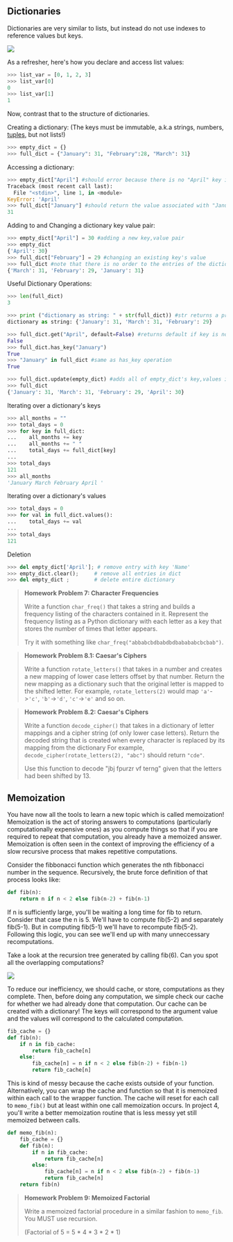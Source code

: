 ## Dictionaries 
Dictionaries are very similar to lists, but instead do not use indexes to reference values but keys. 

![](http://beautyjoy.github.io/bjc-r/img/python/dictionaries_vs_lists.jpg)

As a refresher, here's how you declare and access list values:

```python
>>> list_var = [0, 1, 2, 3]
>>> list_var[0]
0
>>> list_var[1]
1
```
Now, contrast that to the structure of dictionaries.

Creating a dictionary: (The keys must be immutable, a.k.a strings, numbers, [tuples](https://docs.python.org/2/tutorial/datastructures.html#tuples-and-sequences), but not lists!)

```python
>>> empty_dict = {}
>>> full_dict = {"January": 31, "February":28, "March": 31}
```

Accessing a dictionary:

```python
>>> empty_dict["April"] #should error because there is no "April" key in this dictionary 
Traceback (most recent call last):
  File "<stdin>", line 1, in <module>
KeyError: 'April'
>>> full_dict["January"] #should return the value associated with "January" key
31
```

Adding to and Changing a dictionary key value pair:

```python
>>> empty_dict["April"] = 30 #adding a new key,value pair
>>> empty_dict
{'April': 30}
>>> full_dict["February"] = 29 #changing an existing key's value
>>> full_dict #note that there is no order to the entries of the dictionary
{'March': 31, 'February': 29, 'January': 31}

```

Useful Dictionary Operations:

```python
>>> len(full_dict)
3
```

```python
>>> print ("dictionary as string: " + str(full_dict)) #str returns a printable string representation
dictionary as string: {'January': 31, 'March': 31, 'February': 29}
```

```python
>>> full_dict.get("April", default=False) #returns default if key is not in dictionary
False
>>> full_dict.has_key("January")
True
>>> "January" in full_dict #same as has_key operation
True
```

```python
>>> full_dict.update(empty_dict) #adds all of empty_dict's key,values into full_dict
>>> full_dict
{'January': 31, 'March': 31, 'February': 29, 'April': 30}
```

Iterating over a dictionary's keys

```python
>>> all_months = ""
>>> total_days = 0
>>> for key in full_dict:
...    all_months += key
...    all_months += " "
...    total_days += full_dict[key]
...
>>> total_days
121
>>> all_months
'January March February April '
```

Iterating over a dictionary's values

```python
>>> total_days = 0
>>> for val in full_dict.values():
...    total_days += val
...
>>> total_days
121
```

Deletion

```python
>>> del empty_dict['April']; # remove entry with key 'Name'
>>> empty_dict.clear();     # remove all entries in dict
>>> del empty_dict ;        # delete entire dictionary
```

> **Homework Problem 7: Character Frequencies**
>
>Write a function ```char_freq()``` that takes a string and builds a frequency listing of the characters contained in it. 
>Represent the frequency listing as a Python dictionary with each letter as a key that stores the number of times that letter appears. 
>
>Try it with something like ```char_freq("abbabcbdbabdbdbabababcbcbab")```.

> **Homework Problem 8.1: Caesar's Ciphers**
>
>Write a function ```rotate_letters()``` that takes in a number and creates a new mapping of lower case letters offset by that number.
>Return the new mapping as a dictionary such that the original letter is mapped to the shifted letter.
>For example, ```rotate_letters(2)``` would map ```'a'```->```'c'```, ```'b'```->```'d'```, ```'c'```->```'e'``` and so on.

> **Homework Problem 8.2: Caesar's Ciphers**
>
>Write a function ```decode_cipher()``` that takes in a dictionary of letter mappings and a cipher string (of only lower case letters).
>Return the decoded string that is created when every character is replaced by its mapping from the dictionary
>For example, ```decode_cipher(rotate_letters(2), "abc")``` should return ```"cde"```.
>
>Use this function to decode "jbj fpurzr vf terng" given that the letters had been shifted by 13.


## Memoization
You have now all the tools to learn a new topic which is called memoization! Memoization is the act of storing answers to computations (particularly computationally expensive ones) as you compute things so that if you are required to repeat that computation, you already have a memoized answer. Memoization is often seen in the context of improving the efficiency of a slow recursive process that makes repetitive computations.

Consider the fibbonacci function which generates the nth fibbonacci number in the sequence. Recursively, the brute force definition of that process looks like:

```python
def fib(n):
    return n if n < 2 else fib(n-2) + fib(n-1)
```

If n is sufficiently large, you'll be waiting a long time for fib to return. Consider that case the n is 5.
We'll have to compute fib(5-2) and separately fib(5-1).
But in computing fib(5-1) we'll have to recompute fib(5-2).
Following this logic, you can see we'll end up with many unneccessary recomputations. 

Take a look at the recursion tree generated by calling fib(6). Can you spot all the overlapping computations?

![](http://paulmouzas.github.io/assets/fibonacci_tree(1).png)

To reduce our inefficiency, we should cache, or store, computations as they complete. Then, before doing any computation, we simple check our cache for whether we had already done that computation. Our cache can be created with a dictionary! The keys will correspond to the argument value and the values will correspond to the calculated computation.

```python
fib_cache = {}
def fib(n):
    if n in fib_cache:
        return fib_cache[n]
    else:
        fib_cache[n] = n if n < 2 else fib(n-2) + fib(n-1)
        return fib_cache[n]
```

This is kind of messy because the cache exists outside of your function. Alternatively, you can wrap the cache and function so that it is memoized within each call to the wrapper function. The cache will reset for each call to ```memo_fib()``` but at least within one call memoization occurs. In project 4, you'll write a better memoization routine that is less messy yet still memoized between calls.

```python
def memo_fib(n):
    fib_cache = {}
    def fib(n):
        if n in fib_cache:
            return fib_cache[n]
        else:
            fib_cache[n] = n if n < 2 else fib(n-2) + fib(n-1)
            return fib_cache[n]
    return fib(n)
```

> **Homework Problem 9: Memoized Factorial**
>
> Write a memoized factorial procedure in a similar fashion to ```memo_fib```. You MUST use recursion.
>
> (Factorial of 5 = 5 * 4 * 3 * 2 * 1)
